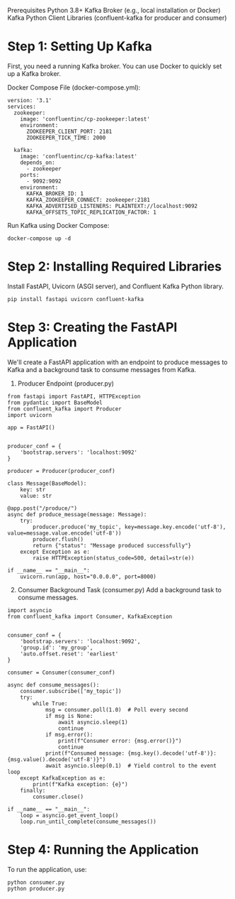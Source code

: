 

Prerequisites
Python 3.8+
Kafka Broker (e.g., local installation or Docker)
Kafka Python Client Libraries (confluent-kafka for producer and consumer)

# Step 1: Setting Up Kafka
First, you need a running Kafka broker. You can use Docker to quickly set up a Kafka broker.

Docker Compose File (docker-compose.yml):
```
version: '3.1'
services:
  zookeeper:
    image: 'confluentinc/cp-zookeeper:latest'
    environment:
      ZOOKEEPER_CLIENT_PORT: 2181
      ZOOKEEPER_TICK_TIME: 2000

  kafka:
    image: 'confluentinc/cp-kafka:latest'
    depends_on:
      - zookeeper
    ports:
      - 9092:9092
    environment:
      KAFKA_BROKER_ID: 1
      KAFKA_ZOOKEEPER_CONNECT: zookeeper:2181
      KAFKA_ADVERTISED_LISTENERS: PLAINTEXT://localhost:9092
      KAFKA_OFFSETS_TOPIC_REPLICATION_FACTOR: 1

```

Run Kafka using Docker Compose:

```
docker-compose up -d

```

# Step 2: Installing Required Libraries
Install FastAPI, Uvicorn (ASGI server), and Confluent Kafka Python library.
```
pip install fastapi uvicorn confluent-kafka
```

# Step 3: Creating the FastAPI Application
We'll create a FastAPI application with an endpoint to produce messages to Kafka and a background task to consume messages from Kafka.

1. Producer Endpoint (producer.py)

```   
from fastapi import FastAPI, HTTPException
from pydantic import BaseModel
from confluent_kafka import Producer
import uvicorn

app = FastAPI()


producer_conf = {
    'bootstrap.servers': 'localhost:9092'
}

producer = Producer(producer_conf)

class Message(BaseModel):
    key: str
    value: str

@app.post("/produce/")
async def produce_message(message: Message):
    try:
        producer.produce('my_topic', key=message.key.encode('utf-8'), value=message.value.encode('utf-8'))
        producer.flush()
        return {"status": "Message produced successfully"}
    except Exception as e:
        raise HTTPException(status_code=500, detail=str(e))

if __name__ == "__main__":
    uvicorn.run(app, host="0.0.0.0", port=8000)
  ```


2. Consumer Background Task  (consumer.py)
Add a background task to consume messages.


```
import asyncio
from confluent_kafka import Consumer, KafkaException


consumer_conf = {
    'bootstrap.servers': 'localhost:9092',
    'group.id': 'my_group',
    'auto.offset.reset': 'earliest'
}

consumer = Consumer(consumer_conf)

async def consume_messages():
    consumer.subscribe(['my_topic'])
    try:
        while True:
            msg = consumer.poll(1.0)  # Poll every second
            if msg is None:
                await asyncio.sleep(1)
                continue
            if msg.error():
                print(f"Consumer error: {msg.error()}")
                continue
            print(f"Consumed message: {msg.key().decode('utf-8')}: {msg.value().decode('utf-8')}")
            await asyncio.sleep(0.1)  # Yield control to the event loop
    except KafkaException as e:
        print(f"Kafka exception: {e}")
    finally:
        consumer.close()

if __name__ == "__main__":
    loop = asyncio.get_event_loop()
    loop.run_until_complete(consume_messages())
```

# Step 4: Running the Application
To run the application, use:


```
python consumer.py
python producer.py
```


